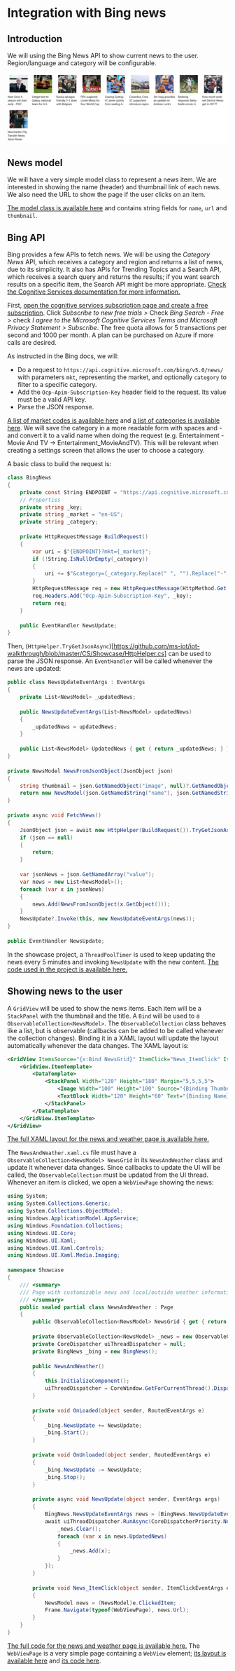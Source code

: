 ---
---
# Integration with Bing news

## Introduction

We will using the Bing News API to show current news to the user. Region/language and category will be configurable.

![News view](News.png)

## News model

We will have a very simple model class to represent a news item. We are interested in showing the name (header) and thumbnail link of each news. We also need the URL to show the page if the user clicks on an item.

[The model class is available here](https://github.com/ms-iot/iot-walkthrough/blob/master/CS/Showcase/NewsModel.cs) and contains string fields for `name`, `url` and `thumbnail`.

## Bing API

Bing provides a few APIs to fetch news. We will be using the *Category News* API, which receives a category and region and returns a list of news, due to its simplicity. It also has APIs for Trending Topics and a Search API, which receives a search query and returns the results; if you want search results on a specific item, the Search API might be more appropriate. [Check the Cognitive Services documentation for more information.](https://dev.cognitive.microsoft.com/docs/services/56b43f72cf5ff8098cef380a/operations/56f02400dbe2d91900c68553)

First, [open the cognitive services subscription page and create a free subscription](https://www.microsoft.com/cognitive-services/en-US/subscriptions). Click *Subscribe to new free trials >* Check *Bing Search - Free >* check *I agree to the Microsoft Cognitive Services Terms and Microsoft Privacy Statement > Subscribe*. The free quota allows for 5 transactions per second and 1000 per month. A plan can be purchased on Azure if more calls are desired.

As instructed in the Bing docs, we will:

* Do a request to `https://api.cognitive.microsoft.com/bing/v5.0/news/` with parameters `mkt`, representing the market, and optionally `category` to filter to a specific category.
* Add the `Ocp-Apim-Subscription-Key` header field to the request. Its value must be a valid API key.
* Parse the JSON response.

[A list of market codes is available here](https://msdn.microsoft.com/en-us/library/dn783426.aspx) and [a list of categories is available here](https://msdn.microsoft.com/en-us/library/dn760793.aspx#categoriesbymarket). We will save the category in a more readable form with spaces and *-* and convert it to a valid name when doing the request (e.g. Entertainment - Movie And TV -> Entertainment_MovieAndTV). This will be relevant when creating a settings screen that allows the user to choose a category.

A basic class to build the request is:

```cs
class BingNews
{
    private const String ENDPOINT = "https://api.cognitive.microsoft.com/bing/v5.0/news/";
    // Properties
    private string _key;
    private string _market = "en-US";
    private string _category;

    private HttpRequestMessage BuildRequest()
    {
        var uri = $"{ENDPOINT}?mkt={_market}";
        if (!String.IsNullOrEmpty(_category))
        {
            uri += $"&category={_category.Replace(" ", "").Replace("-", "_")}";
        }
        HttpRequestMessage req = new HttpRequestMessage(HttpMethod.Get, uri);
        req.Headers.Add("Ocp-Apim-Subscription-Key", _key);
        return req;
    }

    public EventHandler NewsUpdate;
}
```

Then, (`HttpHelper.TryGetJsonAsync`)[https://github.com/ms-iot/iot-walkthrough/blob/master/CS/Showcase/HttpHelper.cs] can be used to parse the JSON response. An `EventHandler` will be called whenever the news are updated:

```cs
public class NewsUpdateEventArgs : EventArgs
{
    private List<NewsModel> _updatedNews;

    public NewsUpdateEventArgs(List<NewsModel> updatedNews)
    {
        _updatedNews = updatedNews;
    }

    public List<NewsModel> UpdatedNews { get { return _updatedNews; } }
}

private NewsModel NewsFromJsonObject(JsonObject json)
{
    string thumbnail = json.GetNamedObject("image", null)?.GetNamedObject("thumbnail").GetNamedString("contentUrl");
    return new NewsModel(json.GetNamedString("name"), json.GetNamedString("url"), thumbnail);
}

private async void FetchNews()
{
    JsonObject json = await new HttpHelper(BuildRequest()).TryGetJsonAsync();
    if (json == null)
    {
        return;
    }

    var jsonNews = json.GetNamedArray("value");
    var news = new List<NewsModel>();
    foreach (var x in jsonNews)
    {
        news.Add(NewsFromJsonObject(x.GetObject()));
    }
    NewsUpdate?.Invoke(this, new NewsUpdateEventArgs(news));
}

public EventHandler NewsUpdate;
```

In the showcase project, a `ThreadPoolTimer` is used to keep updating the news every 5 minutes and invoking `NewsUpdate` with the new content. [The code used in the project is available here.](https://github.com/ms-iot/iot-walkthrough/blob/master/CS/Showcase/BingNews.cs)

## Showing news to the user

A `GridView` will be used to show the news items. Each item will be a `StackPanel` with the thumbnail and the title. A `Bind` will be used to a `ObservableCollection<NewsModel>`. The `ObservableCollection` class behaves like a list, but is observable (callbacks can be added to be called whenever the collection changes). Binding it in a XAML layout will update the layout automatically whenever the data changes. The XAML layout is:

```xml
<GridView ItemsSource="{x:Bind NewsGrid}" ItemClick="News_ItemClick" IsItemClickEnabled="True" Grid.Row="0" Grid.ColumnSpan="2">
    <GridView.ItemTemplate>
        <DataTemplate>
            <StackPanel Width="120" Height="180" Margin="5,5,5,5">
                <Image Width="100" Height="100" Source="{Binding Thumbnail}" Margin="10,10,10,10" />
                <TextBlock Width="120" Height="60" Text="{Binding Name}" TextWrapping="WrapWholeWords" />
            </StackPanel>
        </DataTemplate>
    </GridView.ItemTemplate>
</GridView>
```

[The full XAML layout for the news and weather page is available here.](https://github.com/ms-iot/iot-walkthrough/blob/master/CS/Showcase/Views/NewsAndWeather.xaml)

The `NewsAndWeather.xaml.cs` file must have a `ObservableCollection<NewsModel> NewsGrid` in its `NewsAndWeather` class and update it whenever data changes. Since callbacks to update the UI will be called, the `ObservableCollection` must be updated from the UI thread. Whenever an item is clicked, we open a `WebViewPage` showing the news:

```cs
using System;
using System.Collections.Generic;
using System.Collections.ObjectModel;
using Windows.ApplicationModel.AppService;
using Windows.Foundation.Collections;
using Windows.UI.Core;
using Windows.UI.Xaml;
using Windows.UI.Xaml.Controls;
using Windows.UI.Xaml.Media.Imaging;

namespace Showcase
{
    /// <summary>
    /// Page with customizable news and local/outside weather information.
    /// </summary>
    public sealed partial class NewsAndWeather : Page
    {
        public ObservableCollection<NewsModel> NewsGrid { get { return _news; } }

        private ObservableCollection<NewsModel> _news = new ObservableCollection<NewsModel>();
        private CoreDispatcher uiThreadDispatcher = null;
        private BingNews _bing = new BingNews();

        public NewsAndWeather()
        {
            this.InitializeComponent();
            uiThreadDispatcher = CoreWindow.GetForCurrentThread().Dispatcher;
        }

        private void OnLoaded(object sender, RoutedEventArgs e)
        {
            _bing.NewsUpdate += NewsUpdate;
            _bing.Start();
        }

        private void OnUnloaded(object sender, RoutedEventArgs e)
        {
            _bing.NewsUpdate -= NewsUpdate;
            _bing.Stop();
        }

        private async void NewsUpdate(object sender, EventArgs args)
        {
            BingNews.NewsUpdateEventArgs news = (BingNews.NewsUpdateEventArgs)args;
            await uiThreadDispatcher.RunAsync(CoreDispatcherPriority.Normal, () => {
                _news.Clear();
                foreach (var x in news.UpdatedNews)
                {
                    _news.Add(x);
                }
            });
        }

        private void News_ItemClick(object sender, ItemClickEventArgs e)
        {
            NewsModel news = (NewsModel)e.ClickedItem;
            Frame.Navigate(typeof(WebViewPage), news.Url);
        }
    }
}
```

[The full code for the news and weather page is available here.](https://github.com/ms-iot/iot-walkthrough/blob/master/CS/Showcase/Views/NewsAndWeather.xaml.cs) The `WebViewPage` is a very simple page containing a `WebView` element; [its layout is available here](https://github.com/ms-iot/iot-walkthrough/blob/master/CS/Showcase/Views/WebViewPage.xaml) and [its code here](https://github.com/ms-iot/iot-walkthrough/blob/master/CS/Showcase/Views/WebViewPage.xaml.cs).
